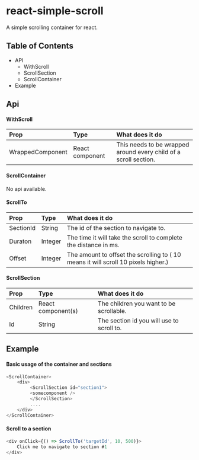 
# react-simple-scroll
A simple scrolling container for react.

## Table of Contents

*   API
    *  WithScroll
    *  ScrollSection
    *  ScrollContainer
*   Example


## Api

#### WithScroll

| Prop     | Type | What does it do |
| :-------- | :---- | :-------- |
| WrappedComponent   | React component   | This needs to be wrapped around every child of a scroll section.

#### ScrollContainer

No api available.

#### ScrollTo

| Prop     | Type | What does it do |
| :-------- | :---- | :-------- |
| SectionId   | String   | The id of the section to navigate to. |
| Duraton   |  Integer   | The time it will take the scroll to complete the distance in ms.|
| Offset   |  Integer   | The amount to offset the scrolling to ( 10 means it will scroll 10 pixels higher.)|


#### ScrollSection

| Prop     | Type | What does it do |
| :-------- | :---- | :-------- |
| Children   | React component(s)   | The children you want to be scrollable.
| Id   | String   | The section id you will use to scroll to.


## Example

#### Basic usage of the container and sections

```javascript
<ScrollContainer>
    <div>
         <ScrollSection id="section1">
         <somecomponent />
         </ScrollSection>
         ....
    </div>
</ScrollContainer>
```

#### Scroll to a section

```javascript
<div onClick={() => ScrollTo('targetId', 10, 500)}>
	Click me to navigate to section #1
</div>
```
